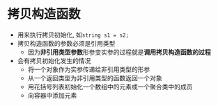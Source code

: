 # 拷贝构造函数

- 用来执行拷贝初始化, 如`string s1 = s2;`
- 拷贝构造函数的参数必须是引用类型
  - 因为**非引用类型参数**形参变实参的过程就是**调用拷贝构造函数的过程**
- 会有拷贝初始化发生的情况
  - 将一个对象作为实参传递给非引用类型的形参
  - 从一个返回类型为非引用类型的函数返回一个对象
  - 用花括号列表初始化一个数组中的元素或一个聚合类中的成员
  - 向容器中添加元素